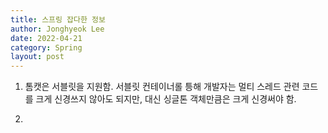 ```yaml
---
title: 스프링 잡다한 정보
author: Jonghyeok Lee
date: 2022-04-21
category: Spring
layout: post
---
```


1. 톰캣은 서블릿을 지원함. 서블릿 컨테이너롤 틍해 개발자는 멀티 스레드 관련 코드를 크게 신경쓰지 않아도 되지만, 대신 싱글톤 객체만큼은 크게 신경써야 함.

2. 

[//]: # (TODO: 스프링 빈 및 싱글톤 패턴에 대해 찾아보기)